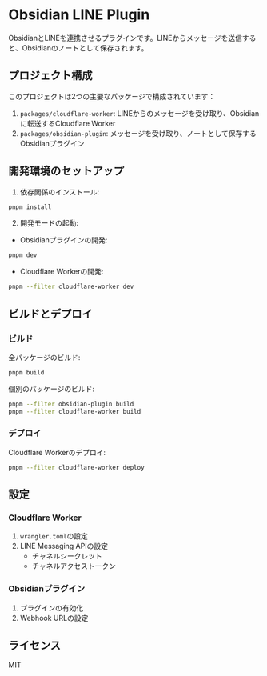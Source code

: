 # Obsidian LINE Plugin

ObsidianとLINEを連携させるプラグインです。LINEからメッセージを送信すると、Obsidianのノートとして保存されます。

## プロジェクト構成

このプロジェクトは2つの主要なパッケージで構成されています：

1. `packages/cloudflare-worker`: LINEからのメッセージを受け取り、Obsidianに転送するCloudflare Worker
2. `packages/obsidian-plugin`: メッセージを受け取り、ノートとして保存するObsidianプラグイン

## 開発環境のセットアップ

1. 依存関係のインストール:
```bash
pnpm install
```

2. 開発モードの起動:

- Obsidianプラグインの開発:
```bash
pnpm dev
```

- Cloudflare Workerの開発:
```bash
pnpm --filter cloudflare-worker dev
```

## ビルドとデプロイ

### ビルド

全パッケージのビルド:
```bash
pnpm build
```

個別のパッケージのビルド:
```bash
pnpm --filter obsidian-plugin build
pnpm --filter cloudflare-worker build
```

### デプロイ

Cloudflare Workerのデプロイ:
```bash
pnpm --filter cloudflare-worker deploy
```

## 設定

### Cloudflare Worker

1. `wrangler.toml`の設定
2. LINE Messaging APIの設定
   - チャネルシークレット
   - チャネルアクセストークン

### Obsidianプラグイン

1. プラグインの有効化
2. Webhook URLの設定

## ライセンス

MIT 